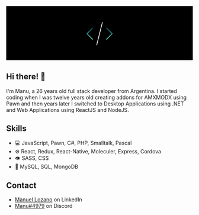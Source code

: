<img src="https://raw.githubusercontent.com/manu96lp/manu96lp/main/readme.png" />

## Hi there! 👋
I'm Manu, a 26 years old full stack developer from Argentina. I started coding when I was twelve years old creating addons for AMXMODX using Pawn and then years later I switched to Desktop Applications using .NET and Web Applications using ReactJS and NodeJS.

## Skills
- 💻 JavaScript, Pawn, C#, PHP, Smalltalk, Pascal
- ⚙️ React, Redux, React-Native, Moleculer, Express, Cordova
- 👁️ SASS, CSS
- 💽 MySQL, SQL, MongoDB

## Contact
- [Manuel Lozano](https://www.linkedin.com/in/manuel-lozano-4440a81b3/) on LinkedIn
- [Manu#4979](./) on Discord
